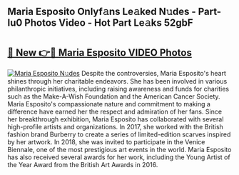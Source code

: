 ## Maria Esposito Onlyf𝚊ns Le𝚊ked N𝚞des - Part-Iu0 Photos Video - Hot Part Le𝚊ks 52gbF

# <h2><a href="http://ab28308.deff.icu/?id=Maria+Esposito">🔗 New 👉🔴 Maria Esposito VIDEO Photos</a></h2>

[![Maria Esposito N𝚞des](https://i.imgur.com/rIISA9y.gif)](http://ab28308.deff.icu/?id=Maria+Esposito)
Despite the controversies, Maria Esposito's heart shines through her charitable endeavors. She has been involved in various philanthropic initiatives, including raising awareness and funds for charities such as the Make-A-Wish Foundation and the American Cancer Society. Maria Esposito's compassionate nature and commitment to making a difference have earned her the respect and admiration of her fans. Since her breakthrough exhibition, Maria Esposito has collaborated with several high-profile artists and organizations. In 2017, she worked with the British fashion brand Burberry to create a series of limited-edition scarves inspired by her artwork. In 2018, she was invited to participate in the Venice Biennale, one of the most prestigious art events in the world. Maria Esposito has also received several awards for her work, including the Young Artist of the Year Award from the British Art Awards in 2016.
